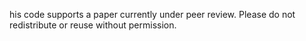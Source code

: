 his code supports a paper currently under peer review. Please do not redistribute or reuse without permission.
